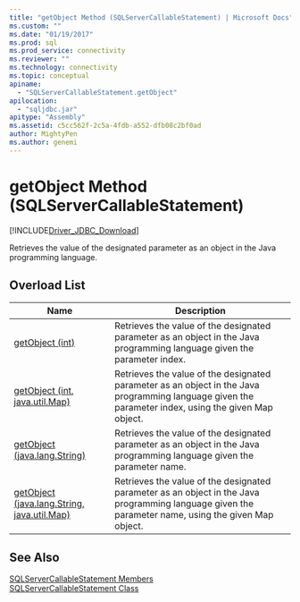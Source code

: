 ```yaml
---
title: "getObject Method (SQLServerCallableStatement) | Microsoft Docs"
ms.custom: ""
ms.date: "01/19/2017"
ms.prod: sql
ms.prod_service: connectivity
ms.reviewer: ""
ms.technology: connectivity
ms.topic: conceptual
apiname: 
  - "SQLServerCallableStatement.getObject"
apilocation: 
  - "sqljdbc.jar"
apitype: "Assembly"
ms.assetid: c5cc562f-2c5a-4fdb-a552-dfb08c2bf0ad
author: MightyPen
ms.author: genemi
---
```

# getObject Method (SQLServerCallableStatement)
[!INCLUDE[Driver_JDBC_Download](../../../includes/driver_jdbc_download.md)]

  Retrieves the value of the designated parameter as an object in the Java programming language.  
  
## Overload List  
  
|Name|Description|  
|----------|-----------------|  
|[getObject (int)](../../../connect/jdbc/reference/getobject-method-int.md)|Retrieves the value of the designated parameter as an object in the Java programming language given the parameter index.|  
|[getObject (int, java.util.Map)](../../../connect/jdbc/reference/getobject-method-int-java-util-map.md)|Retrieves the value of the designated parameter as an object in the Java programming language given the parameter index, using the given Map object.|  
|[getObject (java.lang.String)](../../../connect/jdbc/reference/getobject-method-java-lang-string.md)|Retrieves the value of the designated parameter as an object in the Java programming language given the parameter name.|  
|[getObject (java.lang.String, java.util.Map)](../../../connect/jdbc/reference/getobject-method-java-lang-string-java-util-map.md)|Retrieves the value of the designated parameter as an object in the Java programming language given the parameter name, using the given Map object.|  
  
## See Also  
 [SQLServerCallableStatement Members](../../../connect/jdbc/reference/sqlservercallablestatement-members.md)   
 [SQLServerCallableStatement Class](../../../connect/jdbc/reference/sqlservercallablestatement-class.md)  
  
  
